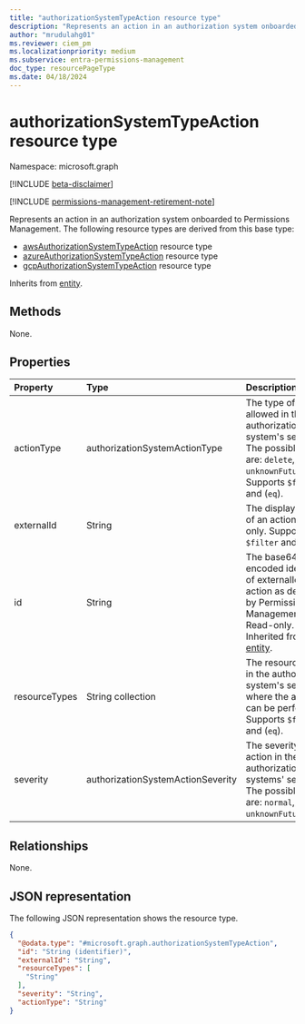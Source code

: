 ```yaml
---
title: "authorizationSystemTypeAction resource type"
description: "Represents an action in an authorization system onboarded to Permissions Management."
author: "mrudulahg01"
ms.reviewer: ciem_pm
ms.localizationpriority: medium
ms.subservice: entra-permissions-management
doc_type: resourcePageType
ms.date: 04/18/2024
---
```


# authorizationSystemTypeAction resource type

Namespace: microsoft.graph

[!INCLUDE [beta-disclaimer](../../includes/beta-disclaimer.md)]

[!INCLUDE [permissions-management-retirement-note](../../includes/permissions-management-retirement-note.md)]

Represents an action in an authorization system onboarded to Permissions Management. The following resource types are derived from this base type: 
- [awsAuthorizationSystemTypeAction](../resources/awsauthorizationsystemtypeaction.md) resource type
- [azureAuthorizationSystemTypeAction](../resources/azureauthorizationsystemtypeaction.md) resource type
- [gcpAuthorizationSystemTypeAction](../resources/gcpauthorizationsystemtypeaction.md) resource type

Inherits from [entity](../resources/entity.md).

## Methods
None.

## Properties
|Property|Type|Description|
|:---|:---|:---|
|actionType|authorizationSystemActionType|The type of action allowed in the authorization system's service. The possible values are: `delete`, `read`, `unknownFutureValue`. Supports `$filter` and (`eq`).|
|externalId|String|The display name of an action. Read-only. Supports `$filter` and (`eq`).|
|id|String|The base64 encoded identifier of externalId for an action as defined by Permissions Management. Read-only. Inherited from [entity](../resources/entity.md).|
|resourceTypes|String collection|The resource types in the authorization system's service where the action can be performed. Supports `$filter` and (`eq`).|
|severity|authorizationSystemActionSeverity|The severity of the action in the authorization systems' service. The possible values are: `normal`, `high`, `unknownFutureValue`.|

## Relationships
None.

## JSON representation
The following JSON representation shows the resource type.
<!-- {
  "blockType": "resource",
  "keyProperty": "id",
  "@odata.type": "microsoft.graph.authorizationSystemTypeAction",
  "baseType": "microsoft.graph.entity",
  "openType": false
}
-->
``` json
{
  "@odata.type": "#microsoft.graph.authorizationSystemTypeAction",
  "id": "String (identifier)",
  "externalId": "String",
  "resourceTypes": [
    "String"
  ],
  "severity": "String",
  "actionType": "String"
}
```


